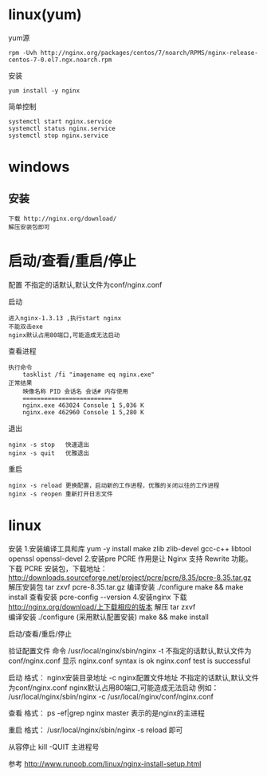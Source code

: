 # linux(yum)

yum源

    rpm -Uvh http://nginx.org/packages/centos/7/noarch/RPMS/nginx-release-centos-7-0.el7.ngx.noarch.rpm
    
安装

    yum install -y nginx
    
简单控制

    systemctl start nginx.service        
    systemctl status nginx.service        
    systemctl stop nginx.service        




# windows

## 安装

    下载 http://nginx.org/download/
    解压安装包即可

# 启动/查看/重启/停止

配置
 不指定的话默认,默认文件为conf/nginx.conf
 
启动

    进入nginx-1.3.13 ,执行start nginx	
    不能双击exe
    nginx默认占用80端口,可能造成无法启动

查看进程

    执行命令 
        tasklist /fi "imagename eq nginx.exe"
    正常结果    
        映像名称 PID 会话名 会话# 内存使用
        ========================= 
        nginx.exe 463024 Console 1 5,036 K
        nginx.exe 462960 Console 1 5,280 K

退出

    nginx -s stop 	快速退出
    nginx -s quit 	优雅退出

重启

    nginx -s reload 更换配置，启动新的工作进程，优雅的关闭以往的工作进程
    nginx -s reopen 重新打开日志文件

# linux

安装
1.安装编译工具和库
yum -y install make zlib zlib-devel gcc-c++ libtool  openssl openssl-devel
2.安装pre
PCRE 作用是让 Nginx 支持 Rewrite 功能。
 	      下载 PCRE 安装包，下载地址： http://downloads.sourceforge.net/project/pcre/pcre/8.35/pcre-8.35.tar.gz
解压安装包 	 tar zxvf pcre-8.35.tar.gz
编译安装 		./configure 
			make && make install
查看安装		pcre-config --version
4.安装nginx
下载		http://nginx.org/download/上下载相应的版本
解压		tar	zxvf	 
编译安装 		./configure   (采用默认配置安装)
			make && make install



启动/查看/重启/停止

 验证配置文件
命令         /usr/local/nginx/sbin/nginx -t   <file>
  不指定的话默认,默认文件为conf/nginx.conf
显示		nginx.conf syntax is ok
   	 nginx.conf test is successful


 启动
格式：  nginx安装目录地址  -c  nginx配置文件地址
     不指定的话默认,默认文件为conf/nginx.conf
     nginx默认占用80端口,可能造成无法启动
例如：  /usr/local/nginx/sbin/nginx  -c   /usr/local/nginx/conf/nginx.conf


查看
格式：  ps -ef|grep nginx
master 表示的是nginx的主进程



重启
格式：  /usr/local/nginx/sbin/nginx -s reload 即可


从容停止
kill -QUIT  主进程号




参考
http://www.runoob.com/linux/nginx-install-setup.html